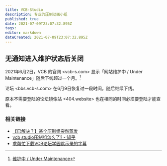 ```yaml
---
title: VCB-Studio
description: 专业的压制动画小组
published: true
date: 2021-07-09T23:07:32.895Z
tags: 
editor: markdown
dateCreated: 2021-07-09T23:07:32.895Z
---
```


## 无通知进入维护状态后关闭

2021年6月2日，VCB 的官网 <vcb-s.com> 显示「网站维护中 / Under Maintenance」随后下线超过一个月。[^Under]

[^Under]: [维护中 / Under Maintenance](https://web.archive.org/web/20210602072025/https://vcb-s.com/)

论坛 <bbs.vcb-s.com> 在6月9日恢复过一段时间，随后继续下线。

原本不需要登陆的论坛镜像站 <404.website> 也在相同的时间必须要登陆才能查看。

### 相关链接

+ [【已解决？】某个压制组突然蒸发](https://web.archive.org/web/20210618051002/https://bangumi.tv/group/topic/363149)
+ [vcb studio压制组怎么了? - 知乎](https://web.archive.org/web/20210709142916/https://www.zhihu.com/question/464011062)
+ [求帮忙下载VCB论坛学园默示录的字幕](https://web.archive.org/web/20210604032255/https://bangumi.tv/group/topic/363144)
